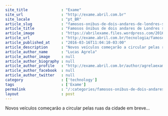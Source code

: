 ```yaml
---
site_title               : "Exame"
site_url                 : "http://exame.abril.com.br"
site_locale              : "pt_BR"
article_slug             : "famosos-onibus-de-dois-andares-de-londres-serao-eletricos"
article_title            : "Famosos ônibus de dois andares de Londres serão elétricos"
article_image            : "https://abrilexame.files.wordpress.com/2016/09/size_960_16_9_onibus-eletrico-de-dois-andares.jpg?quality=70&strip=all&w=960"
article_url              : "http://exame.abril.com.br/tecnologia/famosos-onibus-de-dois-andares-de-londres-serao-eletricos/"
article_published_at     : "2016-03-16T11:04:10-03:00"
article_description      : "Novos veículos começarão a circular pelas ruas da cidade em breve..."
article_author_name      : "Lucas Agrela"
article_author_image     : null
article_author_biography : null
article_author_profile   : "http://exame.abril.com.br/author/agrelaexame/"
article_author_facebook  : null
article_author_twitter   : null
category                 : ['technology']
tags                     : ['Exame']
permalink                : "/:categories/famosos-onibus-de-dois-andares-de-londres-serao-eletricos/"
layout                   : post
---
```


Novos veículos começarão a circular pelas ruas da cidade em breve...
